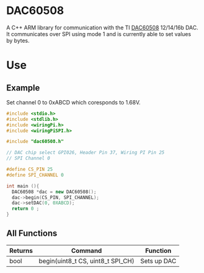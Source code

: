 # DAC60508
A C++ ARM library for communication with the TI [DAC60508](http://www.ti.com/lit/ds/symlink/dac70508.pdf) 12/14/16b DAC. It communicates over SPI using mode 1 and is currently able to set values by bytes.

# Use

## Example
Set channel 0 to 0xABCD which coresponds to 1.68V. 
```cpp
#include <stdio.h>
#include <stdlib.h>
#include <wiringPi.h>
#include <wiringPiSPI.h>

#include "dac60508.h"

// DAC chip select GPI026, Header Pin 37, Wiring PI Pin 25
// SPI Channel 0

#define CS_PIN 25
#define SPI_CHANNEL 0

int main (){
  DAC60508 *dac = new DAC60508();
  dac->begin(CS_PIN, SPI_CHANNEL);
  dac->setDAC(0, 0XABCD);
  return 0 ;
}
```
## All Functions

| Returns | Command                           | Function    | 
| ------- | --------------------------------- | ----------- |
| bool    | begin(uint8_t CS, uint8_t SPI_CH) | Sets up DAC |